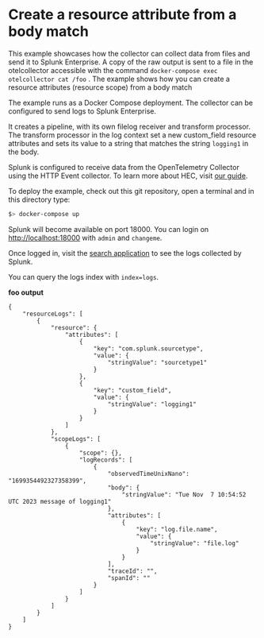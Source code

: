 # Create a resource attribute from a body match 

This example showcases how the collector can collect data from files and send it to Splunk Enterprise. A copy of the raw output is sent to a file in the otelcollector accessible with the command `docker-compose exec otelcollector cat /foo` . The example shows how you can create a resource attributes (resource scope) from a body match 

The example runs as a Docker Compose deployment. The collector can be configured to send logs to Splunk Enterprise.

It creates a pipeline, with its own filelog receiver and transform processor. The transform processor in the log context set a new custom_field resource attributes and sets its value to a string that matches the string `logging1` in the body.

Splunk is configured to receive data from the OpenTelemetry Collector using the HTTP Event collector. To learn more about HEC, visit [our guide](https://dev.splunk.com/enterprise/docs/dataapps/httpeventcollector/).

To deploy the example, check out this git repository, open a terminal and in this directory type:
```bash
$> docker-compose up
```

Splunk will become available on port 18000. You can login on [http://localhost:18000](http://localhost:18000) with `admin` and `changeme`.

Once logged in, visit the [search application](http://localhost:18000/en-US/app/search) to see the logs collected by Splunk.

You can query the logs index with `index=logs`.


**foo output**

```
{
    "resourceLogs": [
        {
            "resource": {
                "attributes": [
                    {
                        "key": "com.splunk.sourcetype",
                        "value": {
                            "stringValue": "sourcetype1"
                        }
                    },
                    {
                        "key": "custom_field",
                        "value": {
                            "stringValue": "logging1"
                        }
                    }
                ]
            },
            "scopeLogs": [
                {
                    "scope": {},
                    "logRecords": [
                        {
                            "observedTimeUnixNano": "1699354492327358399",
                            "body": {
                                "stringValue": "Tue Nov  7 10:54:52 UTC 2023 message of logging1"
                            },
                            "attributes": [
                                {
                                    "key": "log.file.name",
                                    "value": {
                                        "stringValue": "file.log"
                                    }
                                }
                            ],
                            "traceId": "",
                            "spanId": ""
                        }
                    ]
                }
            ]
        }
    ]
}
```

